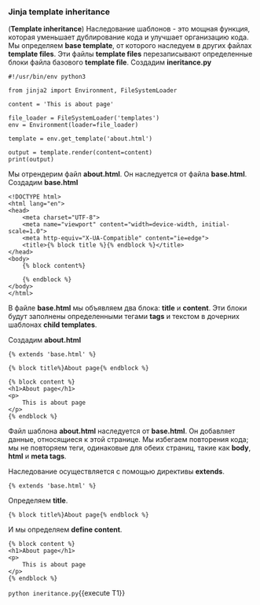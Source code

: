 ### Jinja template inheritance

(**Template inheritance**) Наследование шаблонов - это мощная функция, которая уменьшает дублирование кода и улучшает организацию кода. 
Мы определяем **base template**, от которого наследуем в других файлах **template files**.
Эти файлы **template files** перезаписывают определенные блоки файла базового **template file**.
Создадим **ineritance.py**
```
#!/usr/bin/env python3

from jinja2 import Environment, FileSystemLoader

content = 'This is about page'

file_loader = FileSystemLoader('templates')
env = Environment(loader=file_loader)

template = env.get_template('about.html')

output = template.render(content=content)
print(output)
```

Мы отрендерим файл **about.html**. Он наследуется от файла **base.html**.
Создадим **base.html**
```
<!DOCTYPE html>
<html lang="en">
<head>
    <meta charset="UTF-8">
    <meta name="viewport" content="width=device-width, initial-scale=1.0">
    <meta http-equiv="X-UA-Compatible" content="ie=edge">
    <title>{% block title %}{% endblock %}</title>
</head>
<body>
    {% block content%}
    
    {% endblock %}
</body>
</html>
```

В файле **base.html** мы объявляем два блока: **title** и **content**. Эти блоки будут заполнены определенными тегами **tags** и текстом в дочерних шаблонах **child templates**.

Создадим **about.html**
```
{% extends 'base.html' %}

{% block title%}About page{% endblock %}

{% block content %}
<h1>About page</h1>
<p>
    This is about page
</p>
{% endblock %}
```

Файл шаблона **about.html** наследуется от **base.html**. Он добавляет данные, относящиеся к этой странице. Мы избегаем повторения кода; мы не повторяем теги, одинаковые для обеих страниц, такие как **body**, **html** и **meta tags**.

Наследование осуществляется с помощью директивы **extends**.
```
{% extends 'base.html' %}
```

Определяем **title**.
```
{% block title%}About page{% endblock %}
```

И мы определяем **define content**.
```
{% block content %}
<h1>About page</h1>
<p>
    This is about page
</p>
{% endblock %}
```

`python ineritance.py`{{execute T1}}





 
